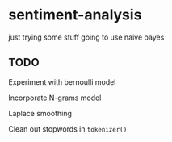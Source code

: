 # sentiment-analysis
just trying some stuff going to use naive bayes

## TODO

Experiment with bernoulli model

Incorporate N-grams model

Laplace smoothing

Clean out stopwords in `tokenizer()`


